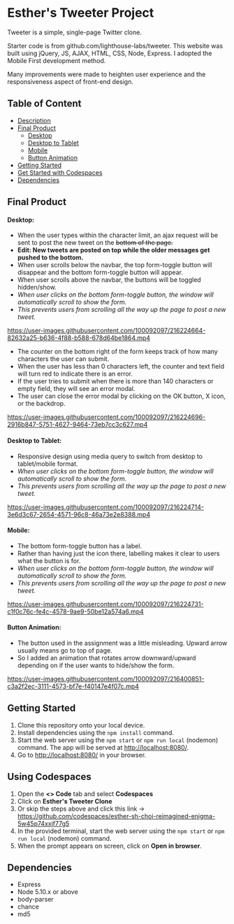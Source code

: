 # Esther's Tweeter Project

Tweeter is a simple, single-page Twitter clone.

Starter code is from github.com/lighthouse-labs/tweeter.
This website was built using jQuery, JS, AJAX, HTML, CSS, Node, Express.
I adopted the Mobile First development method.

Many improvements were made to heighten user experience and the responsiveness aspect of front-end design.

## Table of Content

- [Description](https://github.com/esther-sh-choi/tweeter#esthers-tweeter-project)
- [Final Product](https://github.com/esther-sh-choi/tweeter#final-product)
  - [Desktop](https://github.com/esther-sh-choi/tweeter#desktop)
  - [Desktop to Tablet](https://github.com/esther-sh-choi/tweeter#desktop-to-tablet)
  - [Mobile](https://github.com/esther-sh-choi/tweeter#mobile)
  - [Button Animation](https://github.com/esther-sh-choi/tweeter#button-animation)
- [Getting Started](https://github.com/esther-sh-choi/tweeter#getting-started)
- [Get Started with Codespaces](https://github.com/esther-sh-choi/tweeter#using-codespaces)
- [Dependencies](https://github.com/esther-sh-choi/tweeter#dependencies)

## Final Product

#### Desktop:

- When the user types within the character limit, an ajax request will be sent to post the new tweet on the ~~bottom of the page.~~
- **Edit: New tweets are posted on top while the older messages get pushed to the bottom.**
- When user scrolls below the navbar, the top form-toggle button will disappear and the bottom form-toggle button will appear.
- When user scrolls above the navbar, the buttons will be toggled hidden/show.
- _When user clicks on the bottom form-toggle button, the window will automatically scroll to show the form._
- _This prevents users from scrolling all the way up the page to post a new tweet._

https://user-images.githubusercontent.com/100092097/216224664-82632a25-b636-4f88-b588-678d64be1864.mp4

- The counter on the bottom right of the form keeps track of how many characters the user can submit.
- When the user has less than 0 characters left, the counter and text field will turn red to indicate there is an error.
- If the user tries to submit when there is more than 140 characters or empty field, they will see an error modal.
- The user can close the error modal by clicking on the OK button, X icon, or the backdrop.

https://user-images.githubusercontent.com/100092097/216224696-2916b847-5751-4627-9464-73eb7cc3c627.mp4

#### Desktop to Tablet:

- Responsive design using media query to switch from desktop to tablet/mobile format.
- _When user clicks on the bottom form-toggle button, the window will automatically scroll to show the form._
- _This prevents users from scrolling all the way up the page to post a new tweet._

https://user-images.githubusercontent.com/100092097/216224714-3e6d3c67-2654-4571-96c8-46a73e2e8388.mp4

#### Mobile:

- The bottom form-toggle button has a label.
- Rather than having just the icon there, labelling makes it clear to users what the button is for.
- _When user clicks on the bottom form-toggle button, the window will automatically scroll to show the form._
- _This prevents users from scrolling all the way up the page to post a new tweet._

https://user-images.githubusercontent.com/100092097/216224731-c1f0c76c-fe4c-4578-9ae9-50be12a574a6.mp4

#### Button Animation:

- The button used in the assignment was a little misleading. Upward arrow usually means go to top of page.
- So I added an animation that rotates arrow downward/upward depending on if the user wants to hide/show the form.

https://user-images.githubusercontent.com/100092097/216400851-c3a2f2ec-3111-4573-bf7e-f40147e4f07c.mp4


## Getting Started

1. Clone this repository onto your local device.
2. Install dependencies using the `npm install` command.
3. Start the web server using the `npm start` or `npm run local` (nodemon) command. The app will be served at <http://localhost:8080/>.
4. Go to <http://localhost:8080/> in your browser.

## Using Codespaces

1. Open the **<> Code** tab and select **Codespaces**
2. Click on **Esther's Tweeter Clone**
3. Or skip the steps above and click this link -> https://github.com/codespaces/esther-sh-choi-reimagined-enigma-5w45p74xxjf77g5
4. In the provided terminal, start the web server using the `npm start` or `npm run local` (nodemon) command.
5. When the prompt appears on screen, click on **Open in browser**.

## Dependencies

- Express
- Node 5.10.x or above
- body-parser
- chance
- md5
